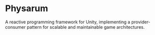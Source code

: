 # Physarum
 A reactive programming framework for Unity, implementing a provider-consumer pattern for scalable and maintainable game architectures.
